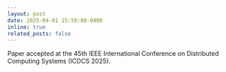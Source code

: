 ```yaml
---
layout: post
date: 2025-04-01 15:59:00-0400
inline: true
related_posts: false
---
```


Paper accepted at the 45th IEEE International Conference on Distributed Computing Systems (ICDCS 2025).
